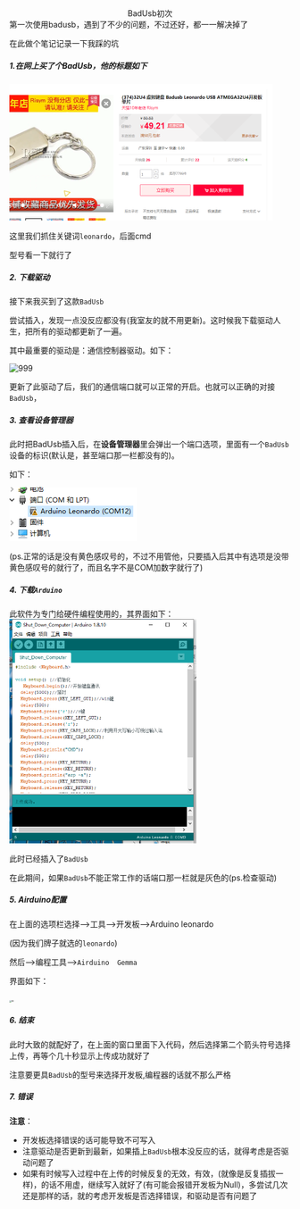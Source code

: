 <center>BadUsb初次</center>
第一次使用badusb，遇到了不少的问题，不过还好，都一一解决掉了

在此做个笔记记录一下我踩的坑

##### 1.在网上买了个BadUsb，他的标题如下

<img src="../../../img/@H1[]DI]OBTJ0IR5BIZ7KZA.png" alt="淘宝BadUsb" style="zoom:50%;" />

这里我们抓住关键词`leonardo`，后面cmd



型号看一下就行了



##### 2.	下载驱动

接下来我买到了这款`BadUsb`

尝试插入，发现一点没反应都没有(我室友的就不用更新)。这时候我下载驱动人生，把所有的驱动都更新了一遍。

其中最重要的驱动是：通信控制器驱动。如下：

![999](D:\学习工作\typora\qq4EF6B0F9720505489FB8EF694D35457E_2019-12-13-14-17\img\999.png)

​	更新了此驱动了后，我们的通信端口就可以正常的开启。也就可以正确的对接`BadUsb`，



##### 3.	查看设备管理器

此时把BadUsb插入后，在**设备管理器**里会弹出一个端口选项，里面有一个`BadUsb`设备的标识(默认是，甚至端口那一栏都没有的)。

如下：

![89](../../../img/89.png)



(ps.正常的话是没有黄色感叹号的，不过不用管他，只要插入后其中有选项是没带黄色感叹号的就行了，而且名字不是COM加数字就行了)



##### 4.	下载`Arduino`

此软件为专门给硬件编程使用的，其界面如下：<img src="../../../img/77.png" alt="77" style="zoom:67%;" />

 此时已经插入了`BadUsb`

在此期间，如果`BadUsb`不能正常工作的话端口那一栏就是灰色的(ps.检查驱动)





##### 5.	Airduino配置

在上面的选项栏选择-->工具-->开发板-->Arduino leonardo

(因为我们牌子就选的`leonardo`)

然后-->编程工具-->`Airduino  Gemma`

界面如下：

<img src="D:../../../img/80.jpg" alt="80" style="zoom: 25%;" />



##### 6.	结束

此时大致的就配好了，在上面的窗口里面下入代码，然后选择第二个箭头符号选择上传，再等个几十秒显示上传成功就好了





注意要更具`BadUsb`的型号来选择开发板,编程器的话就不那么严格



##### 7.	错误

**注意**：

+ 开发板选择错误的话可能导致不可写入
+ 注意驱动是否更新到最新，如果插上`BadUsb`根本没反应的话，就得考虑是否驱动问题了
+ 如果有时候写入过程中在上传的时候反复的无效，有效，(就像是反复插拔一样)，的话不用虚，继续写入就好了(有可能会报错开发板为Null)，多尝试几次还是那样的话，就的考虑开发板是否选择错误，和驱动是否有问题了